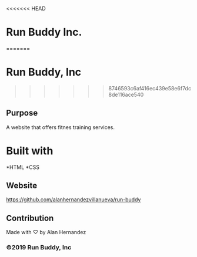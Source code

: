 <<<<<<< HEAD
# Run Buddy  Inc.
=======
# Run Buddy, Inc
>>>>>>> 8746593c6af416ec439e58e6f7dc8de116ace540

## Purpose 
A website that offers fitnes training services.

# Built with 
*HTML 
*CSS

## Website

https://github.com/alanhernandezvillanueva/run-buddy

## Contribution 
Made with ♡ by Alan Hernandez 

### ©2019 Run Buddy, Inc
